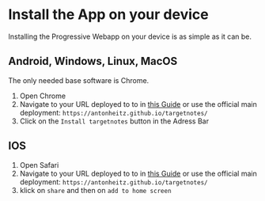 # Install the App on your device

Installing the Progressive Webapp on your device is as simple as it can be. 

## Android, Windows, Linux, MacOS

The only needed base software is Chrome. 

1. Open Chrome
2. Navigate to your URL deployed to to in [this Guide](publish-pwa.md) or use the official main deployment:
`https://antonheitz.github.io/targetnotes/`
3. Click on the `Install targetnotes` button in the Adress Bar

## IOS

1. Open Safari
2. Navigate to your URL deployed to to in [this Guide](publish-pwa.md) or use the official main deployment:
`https://antonheitz.github.io/targetnotes/`
3. klick on `share` and then on `add to home screen`